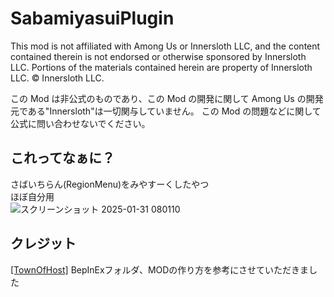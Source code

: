 # SabamiyasuiPlugin

This mod is not affiliated with Among Us or Innersloth LLC, and the content contained therein is not endorsed or otherwise sponsored by Innersloth LLC. Portions of the materials contained herein are property of Innersloth LLC. © Innersloth LLC.

この Mod は非公式のものであり、この Mod の開発に関して Among Us の開発元である"Innersloth"は一切関与していません。
この Mod の問題などに関して公式に問い合わせないでください。

## これってなぁに？
さばいちらん(RegionMenu)をみやすーくしたやつ<br>
ほぼ自分用<br>
![スクリーンショット 2025-01-31 080110](https://github.com/user-attachments/assets/7a037160-c07c-4779-86f0-f038d74c4dcb)


## クレジット
[[TownOfHost]](https://github.com/tukasa0001/TownOfHost/) BepInExフォルダ、MODの作り方を参考にさせていただきました
